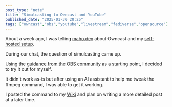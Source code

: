```yaml
---
post_type: "note" 
title: "Simulcasting to Owncast and YouTube"
published_date: "2025-01-30 20:25"
tags: ["owncast","obs","youtube","livestream","fediverse","opensource"]
---
```


About a week ago, I was telling [maho.dev](https://maho.dev/) about Owncast and my [self-hosted setup](/posts/deploy-owncast-azure). 

During our chat, the question of simulcasting came up. 

Using the [guidance from the OBS community](https://obsproject.com/forum/resources/obs-studio-stream-to-multiple-platforms-or-channels-at-once.932/) as a starting point, I decided to try it out for myself. 

It didn't work as-is but after using an AI assistant to help me tweak the ffmpeg command, I was able to get it working.

I posted the command to my [Wiki](/wiki/owncast) and plan on writing a more detailed post at a later time. 